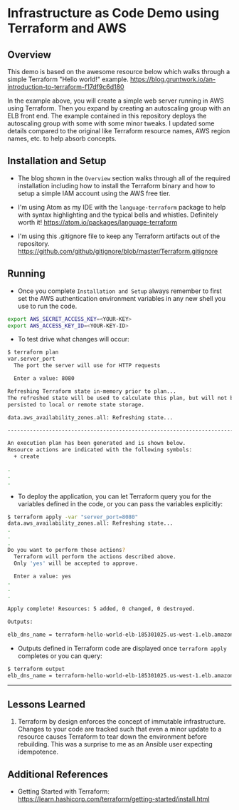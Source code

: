 # Infrastructure as Code Demo using Terraform and AWS

## Overview
This demo is based on the awesome resource below which walks through a simple Terraform "Hello world!" example.
https://blog.gruntwork.io/an-introduction-to-terraform-f17df9c6d180

In the example above, you will create a simple web server running in AWS using Terraform. Then you expand by creating an autoscaling group with an ELB front end. The example contained in this repository deploys the autoscaling group with some with some minor tweaks. I updated some details compared to the original like Terraform resource names, AWS region names, etc. to help absorb concepts.

## Installation and Setup
* The blog shown in the `Overview` section walks through all of the required installation including how to install the Terraform binary and how to setup a simple IAM account using the AWS free tier.

* I'm using Atom as my IDE with the `language-terraform` package to help with syntax highlighting and the typical bells and whistles. Definitely worth it!
https://atom.io/packages/language-terraform

* I'm using this .gitignore file to keep any Terraform artifacts out of the repository.
https://github.com/github/gitignore/blob/master/Terraform.gitignore

## Running
* Once you complete `Installation and Setup` always remember to first set the AWS authentication environment variables in any new shell you use to run the code.
```bash
export AWS_SECRET_ACCESS_KEY=<YOUR-KEY>
export AWS_ACCESS_KEY_ID=<YOUR-KEY-ID>
```

* To test drive what changes will occur:

```bash
$ terraform plan
var.server_port
  The port the server will use for HTTP requests

  Enter a value: 8080

Refreshing Terraform state in-memory prior to plan...
The refreshed state will be used to calculate this plan, but will not be
persisted to local or remote state storage.

data.aws_availability_zones.all: Refreshing state...

------------------------------------------------------------------------

An execution plan has been generated and is shown below.
Resource actions are indicated with the following symbols:
  + create

.
.
.
```

* To deploy the application, you can let Terraform query you for the variables defined in the code, or you can pass the variables explicitly:

```bash
$ terraform apply -var "server_port=8080"
data.aws_availability_zones.all: Refreshing state...
.
.
.
Do you want to perform these actions?
  Terraform will perform the actions described above.
  Only 'yes' will be accepted to approve.

  Enter a value: yes
.
.
.

Apply complete! Resources: 5 added, 0 changed, 0 destroyed.

Outputs:

elb_dns_name = terraform-hello-world-elb-185301025.us-west-1.elb.amazonaws.com
```

* Outputs defined in Terraform code are displayed once `terraform apply` completes or you can query:

```bash
$ terraform output
elb_dns_name = terraform-hello-world-elb-185301025.us-west-1.elb.amazonaws.com
```

***

## Lessons Learned
1. Terraform by design enforces the concept of immutable infrastructure. Changes to your code are tracked such that even a minor update to a resource causes Terraform to tear down the environment before rebuilding. This was a surprise to me as an Ansible user expecting idempotence.

## Additional References
* Getting Started with Terraform: https://learn.hashicorp.com/terraform/getting-started/install.html
